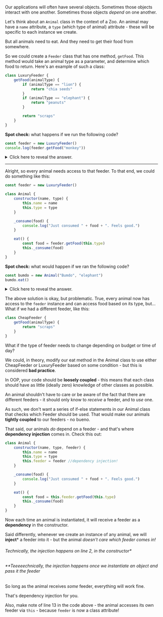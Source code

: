 
Our applications will often have several objects. Sometimes those objects interact with one another. Sometimes those objects _depend_ on one another.

  

Let's think about an `Animal` class in the context of a Zoo.
An animal may have a `name` attribute, a `type` (which type of animal) attribute - these will be specific to each instance we create.

  

But all animals need to eat. And they need to get their food from somewhere.

  

So we could create a `Feeder` class that has one method, `getFood`.
This method would take an animal type as a parameter, and determine which food to return. Here's an example of such a class:

  


```js
class LuxuryFeeder {
    getFood(animalType) {
        if (animalType == "lion") {
            return "chia seeds"
        }
        if (animalType == "elephant") {
            return "peanuts"
        }

        return "scraps"
    }
}
```
  

**Spot check:** what happens if we run the following code?

  


```js
const feeder = new LuxuryFeeder()
console.log(feeder.getFood("monkey"))
```
  
<details><summary>  
Click here to reveal the answer.  
</summary>
It will print "scraps" since that is the default food.
</details>

-------------


Alright, so every animal needs access to that feeder. To that end, we could do something like this:

```js
const feeder = new LuxuryFeeder()

class Animal {
    constructor(name, type) {
        this.name = name
        this.type = type
    }

    _consume(food) {
        console.log("Just consumed " + food + ". Feels good.")
    }

    eat() {
        const food = feeder.getFood(this.type)
        this._consume(food)
    }
}
```
  

**Spot check:** what would happen if we ran the following code?


```js
const bumdo = new Animal("Bumdo", "elephant")
bumdo.eat()
```
  
<details><summary>  
Click here to reveal the answer.  
</summary>
It would print "Just consumed peanuts. Feels good." - make sure you understand why this is happening before moving on.
</details>
  

The above solution is okay, but problematic.
True, every animal now has access to the `feeder` instance and can access food based on its type, but...
What if we had a different feeder, like this:

  

```js
class CheapFeeder {
    getFood(animalType) {
        return "scraps"
    }
}
```
  

What if the type of feeder needs to change depending on budget or time of day?

  

We could, in theory, modify our eat method in the Animal class to use either CheapFeeder or LuxuryFeeder based on some condition - but this is considered **bad practice**.

In OOP, your code should be **loosely coupled** - this means that each class should have as little (ideally zero) knowledge of other classes as possible.

  

An animal shouldn't have to care or be aware of the fact that there are different feeders - it should only know to _receive_ a feeder, and to _use_ one.

  

As such, we don't want a series of if-else statements in our Animal class that checks which Feeder should be used. That would make our animals **tightly coupled** to our feeders - no bueno.

  

That said, our animals _do_ depend on a feeder - and that's where **dependency injection** comes in. Check this out:


```js
class Animal {
    constructor(name, type, feeder) {
        this.name = name
        this.type = type
        this.feeder = feeder //dependency injection!
    }

    _consume(food) {
        console.log("Just consumed " + food + ". Feels good.")
    }

    eat() {
        const food = this.feeder.getFood(this.type)
        this._consume(food)
    }
}
```
  

Now each time an animal is instantiated, it will receive a feeder as a **dependency** in the constructor.

Said differently, whenever we create an instance of any animal, we will **inject*** a feeder into it - but the animal _doesn't care which feeder comes in!_

###### *Technically, the injection happens on line 2, in the constructor**

###### **Teeeeechnically, the injection happens once we instantiate an object and pass it the feeder

  

So long as the animal receives _some_ feeder, everything will work fine.

That's dependency injection for you.

  

Also, make note of line 13 in the code above - the animal accesses its own feeder via `this` - because `feeder` is now a class attribute!

